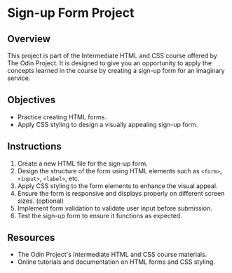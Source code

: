 # Sign-up Form Project

## Overview
This project is part of the Intermediate HTML and CSS course offered by The Odin Project. It is designed to give you an opportunity to apply the concepts learned in the course by creating a sign-up form for an imaginary service.

## Objectives
- Practice creating HTML forms.
- Apply CSS styling to design a visually appealing sign-up form.

## Instructions
1. Create a new HTML file for the sign-up form.
2. Design the structure of the form using HTML elements such as `<form>`, `<input>`, `<label>`, etc.
3. Apply CSS styling to the form elements to enhance the visual appeal.
4. Ensure the form is responsive and displays properly on different screen sizes. (optional)
5. Implement form validation to validate user input before submission.
6. Test the sign-up form to ensure it functions as expected.

## Resources
- The Odin Project's Intermediate HTML and CSS course materials.
- Online tutorials and documentation on HTML forms and CSS styling.